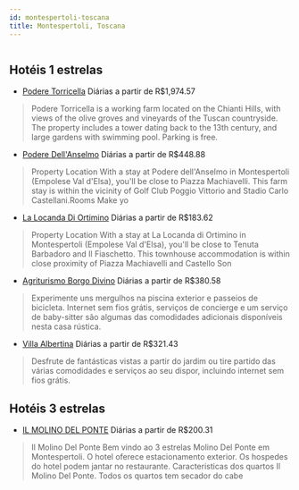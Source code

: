 ```yaml
---
id: montespertoli-toscana
title: Montespertoli, Toscana
---
```


<center><img src="https://assets.cosmos-data.com/55/126f25346169d1bc70117997b87c1498/3330828.jpg" alt="" /></center>


## Hotéis 1 estrelas

-    [Podere Torricella](https://www.hurb.com/hoteis/montespertoli/podere-torricella-JNP-JP714727?cmp=18055) Diárias a partir de R$1,974.57
   > Podere Torricella is a working farm located on the Chianti Hills, with views of the olive groves and vineyards of the Tuscan countryside. The property includes a tower dating back to the 13th century, and large gardens with swimming pool. Parking is free.
-    [Podere Dell'Anselmo](https://www.hurb.com/hoteis/montespertoli/podere-dell-anselmo-JNP-JP948695?cmp=18055) Diárias a partir de R$448.88
   > Property Location With a stay at Podere dell&apos;Anselmo in Montespertoli (Empolese Val d&apos;Elsa), you&apos;ll be close to Piazza Machiavelli. This farm stay is within the vicinity of Golf Club Poggio Vittorio and Stadio Carlo Castellani.Rooms Make yo
-    [La Locanda Di Ortimino](https://www.hurb.com/hoteis/montespertoli/la-locanda-di-ortimino-JNP-JP118304?cmp=18055) Diárias a partir de R$183.62
   > Property Location With a stay at La Locanda di Ortimino in Montespertoli (Empolese Val d&apos;Elsa), you&apos;ll be close to Tenuta Barbadoro and Il Fiaschetto.  This townhouse accommodation is within close proximity of Piazza Machiavelli and Castello Son
-    [Agriturismo Borgo Divino](https://www.hurb.com/hoteis/montespertoli/agriturismo-borgo-divino-JNP-JP00464D?cmp=18055) Diárias a partir de R$380.58
   > Experimente uns mergulhos na piscina exterior e passeios de bicicleta. Internet sem fios grátis, serviços de concierge e um serviço de baby-sitter são algumas das comodidades adicionais disponíveis nesta casa rústica.
-    [Villa Albertina](https://www.hurb.com/hoteis/montespertoli/villa-albertina-JNP-JP00385F?cmp=18055) Diárias a partir de R$321.43
   > Desfrute de fantásticas vistas a partir do jardim ou tire partido das várias comodidades e serviços ao seu dispor, incluindo internet sem fios grátis.

## Hotéis 3 estrelas

-    [IL MOLINO DEL PONTE](https://www.hurb.com/hoteis/montespertoli/il-molino-del-ponte-JNP-JP999943?cmp=18055) Diárias a partir de R$200.31
   > Il Molino Del Ponte Bem vindo ao 3 estrelas Molino Del Ponte em Montespertoli. O hotel oferece estacionamento exterior. Os hospedes do hotel podem jantar no restaurante. Caracteristicas dos quartos Il Molino Del Ponte. Todos os quartos tem secador do cabe
